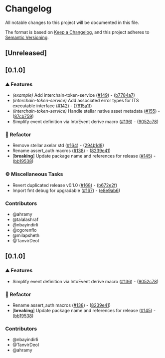 # Changelog

All notable changes to this project will be documented in this file.

The format is based on [Keep a Changelog](https://keepachangelog.com/en/1.0.0/),
and this project adheres to [Semantic Versioning](https://semver.org/spec/v2.0.0.html).

## [Unreleased]

## [0.1.0]

### ⛰️ Features

- *(example)* Add interchain-token-service ([#149](https://github.com/axelarnetwork/axelar-cgp-stellar/pull/149)) - ([b7784a7](https://github.com/axelarnetwork/axelar-cgp-stellar/commit/b7784a70ef4811b613b8a0f6263f63e864e159bf))
- *(interchain-token-service)* Add associated error types for ITS executable interface ([#142](https://github.com/axelarnetwork/axelar-cgp-stellar/pull/142)) - ([7615a1f](https://github.com/axelarnetwork/axelar-cgp-stellar/commit/7615a1f0c73f739dc8b8a631674bfcc00c14505a))
- *(interchain-token-service)* Handle stellar native asset metadata ([#155](https://github.com/axelarnetwork/axelar-cgp-stellar/pull/155)) - ([87cb759](https://github.com/axelarnetwork/axelar-cgp-stellar/commit/87cb759cf9a2790e054b88b2b30fd6f03af65574))
- Simplify event definition via IntoEvent derive macro ([#136](https://github.com/axelarnetwork/axelar-cgp-stellar/pull/136)) - ([9052c78](https://github.com/axelarnetwork/axelar-cgp-stellar/commit/9052c7886b8d2ea12f33a1fdcceaa7d159890c4e))

### 🚜 Refactor

- Remove stellar axelar std ([#164](https://github.com/axelarnetwork/axelar-cgp-stellar/pull/164)) - ([294b1d8](https://github.com/axelarnetwork/axelar-cgp-stellar/commit/294b1d832002732a76bc69d8dd89174eb3c572f8))
- Rename assert_auth macros ([#138](https://github.com/axelarnetwork/axelar-cgp-stellar/pull/138)) - ([8239e41](https://github.com/axelarnetwork/axelar-cgp-stellar/commit/8239e4126cdccb4156f737dd6e20fad5c2bfc239))
- [**breaking**] Update package name and references for release ([#145](https://github.com/axelarnetwork/axelar-cgp-stellar/pull/145)) - ([bb19538](https://github.com/axelarnetwork/axelar-cgp-stellar/commit/bb195386eeda9c75d4da33eb0cf29fd9cb9b621c))

### ⚙️ Miscellaneous Tasks

- Revert duplicated release v0.1.0 ([#168](https://github.com/axelarnetwork/axelar-cgp-stellar/pull/168)) - ([b672e2f](https://github.com/axelarnetwork/axelar-cgp-stellar/commit/b672e2f7515d55833c997b94667d21d1d108fd69))
- Import fmt debug for upgradable ([#167](https://github.com/axelarnetwork/axelar-cgp-stellar/pull/167)) - ([e8e9ab6](https://github.com/axelarnetwork/axelar-cgp-stellar/commit/e8e9ab6f43b750e0533adb9da9e0eb6d1704e201))

### Contributors

* @ahramy
* @talalashraf
* @nbayindirli
* @cgorenflo
* @milapsheth
* @TanvirDeol

## [0.1.0]

### ⛰️ Features

- Simplify event definition via IntoEvent derive macro ([#136](https://github.com/axelarnetwork/axelar-cgp-stellar/pull/136)) - ([9052c78](https://github.com/axelarnetwork/axelar-cgp-stellar/commit/9052c7886b8d2ea12f33a1fdcceaa7d159890c4e))

### 🚜 Refactor

- Rename assert_auth macros ([#138](https://github.com/axelarnetwork/axelar-cgp-stellar/pull/138)) - ([8239e41](https://github.com/axelarnetwork/axelar-cgp-stellar/commit/8239e4126cdccb4156f737dd6e20fad5c2bfc239))
- [**breaking**] Update package name and references for release ([#145](https://github.com/axelarnetwork/axelar-cgp-stellar/pull/145)) - ([bb19538](https://github.com/axelarnetwork/axelar-cgp-stellar/commit/bb195386eeda9c75d4da33eb0cf29fd9cb9b621c))

### Contributors

* @nbayindirli
* @TanvirDeol
* @ahramy

